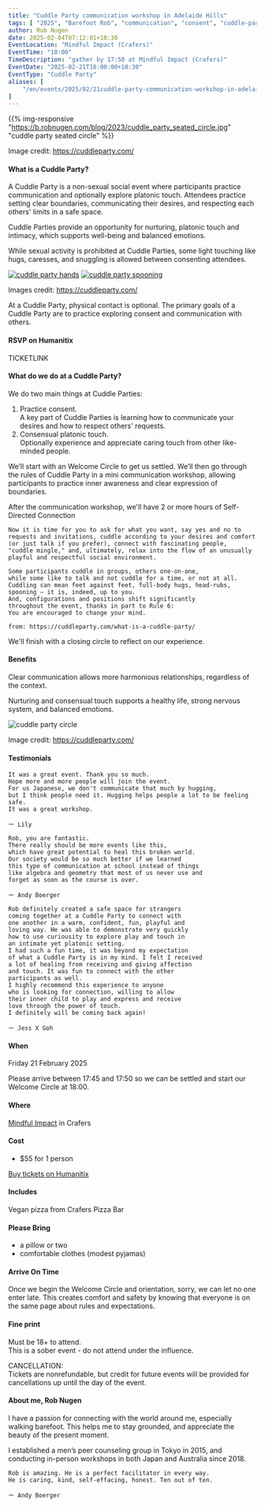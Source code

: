 ```yaml
---
title: "Cuddle Party communication workshop in Adelaide Hills"
tags: [ "2025", "Barefoot Rob", "communication", "consent", "cuddle-party", "february", "platonic touch", "workshop", "裸足のロブ" ]
author: Rob Nugen
date: 2025-02-04T07:12:01+10:30
EventLocation: "Mindful Impact (Crafers)"
EventTime: "18:00"
TimeDescription: "gather by 17:50 at Mindful Impact (Crafers)"
EventDate: "2025-02-21T18:00:00+10:30"
EventType: "Cuddle Party"
aliases: [
    "/en/events/2025/02/21cuddle-party-communication-workshop-in-adelaid-hills",
]
---
```


{{% img-responsive "https://b.robnugen.com/blog/2023/cuddle_party_seated_circle.jpg" "cuddle party seated circle" %}}

<div class="note">Image credit:
<a href="https://cuddleparty.com/">https://cuddleparty.com/</a>
</div>

#### What is a Cuddle Party?

A Cuddle Party is a non-sexual social event
where participants practice communication and
optionally explore platonic touch.
Attendees practice setting clear boundaries,
communicating their desires, and
respecting each others' limits in a safe space.

Cuddle Parties provide an opportunity for nurturing,
platonic touch and intimacy, which supports well-being
and balanced emotions.

While sexual activity is prohibited at Cuddle Parties,
some light touching like hugs, caresses, and
snuggling is allowed between consenting attendees.

[![cuddle party hands](//b.robnugen.com/blog/2023/thumbs/cuddle_party_hands.jpg)](//b.robnugen.com/blog/2023/cuddle_party_hands.jpg)
[![cuddle party spooning](//b.robnugen.com/blog/2023/thumbs/cuddle_party_spooning.jpg)](//b.robnugen.com/blog/2023/cuddle_party_spooning.jpg)

<div class="note">Images credit:
<a href="https://cuddleparty.com/">https://cuddleparty.com/</a>
</div>

At a Cuddle Party, physical contact is optional.
The primary goals of a Cuddle Party are to practice
exploring consent and communication with others.

#### RSVP on Humanitix

TICKETLINK

#### What do we do at a Cuddle Party?

We do two main things at Cuddle Parties:

1. Practice consent.<br>
  A key part of Cuddle Parties is learning
  how to communicate your desires and
  how to respect others' requests.
2. Consensual platonic touch.<br>
  Optionally experience and appreciate
  caring touch from other like-minded people.

We’ll start with an Welcome Circle to get us settled.
We’ll then go through the rules of Cuddle Party
in a mini communication workshop, allowing participants
to practice inner awareness and clear expression of boundaries.

After the communication workshop,
we'll have 2 or more hours of Self-Directed Connection

    Now it is time for you to ask for what you want, say yes and no to
    requests and invitations, cuddle according to your desires and comfort
    (or just talk if you prefer), connect with fascinating people,
    "cuddle mingle," and, ultimately, relax into the flow of an unusually
    playful and respectful social environment.

    Some participants cuddle in groups, others one-on-one,
    while some like to talk and not cuddle for a time, or not at all.
    Cuddling can mean feet against feet, full-body hugs, head-rubs,
    spooning — it is, indeed, up to you.
    And, configurations and positions shift significantly
    throughout the event, thanks in part to Rule 6:
    You are encouraged to change your mind.

    from: https://cuddleparty.com/what-is-a-cuddle-party/

We'll finish with a closing circle to reflect on our experience.

#### Benefits

Clear communication allows more harmonious relationships,
regardless of the context.

Nurturing and consensual touch supports a healthy life,
strong nervous system, and balanced emotions.

<img
src="https://b.robnugen.com/blog/2023/cuddle_party_circle.jpg"
alt="cuddle party circle"
class="title" />
<div class="note">Image credit:
<a href="https://cuddleparty.com/">https://cuddleparty.com/</a>
</div>

#### Testimonials

<div>

    It was a great event. Thank you so much.
    Hope more and more people will join the event.
    For us Japanese, we don't communicate that much by hugging,
    but I think people need it. Hugging helps people a lot to be feeling safe.
    It was a great workshop.

    ー Lily

</div>
<div>

    Rob, you are fantastic.
    There really should be more events like this,
    which have great potential to heal this broken world.
    Our society would be so much better if we learned
    this type of communication at school instead of things
    like algebra and geometry that most of us never use and
    forget as soon as the course is over.

    ー Andy Boerger

</div>
<div>

    Rob definitely created a safe space for strangers
    coming together at a Cuddle Party to connect with
    one another in a warm, confident, fun, playful and
    loving way. He was able to demonstrate very quickly
    how to use curiousity to explore play and touch in
    an intimate yet platonic setting.
    I had such a fun time, it was beyond my expectation
    of what a Cuddle Party is in my mind. I felt I received
    a lot of healing from receiving and giving affection
    and touch. It was fun to connect with the other
    participants as well.
    I highly recommend this experience to anyone
    who is looking for connection, willing to allow
    their inner child to play and express and receive
    love through the power of touch.
    I definitely will be coming back again!

    ー Jess X Goh

</div>

#### When

Friday 21 February 2025

Please arrive between 17:45 and 17:50
so we can be settled and start our Welcome Circle at 18:00.

#### Where

[Mindful Impact](https://mindfulimpact.com.au/studio) in Crafers

#### Cost

* $55 for 1 person

[Buy tickets on Humanitix](TICKETLINK)

#### Includes

Vegan pizza from Crafers Pizza Bar

#### Please Bring

* a pillow or two
* comfortable clothes (modest pyjamas)

#### Arrive On Time

Once we begin the Welcome Circle and orientation, sorry, we can let no one enter late. This creates comfort and safety by knowing that everyone is on the same page about rules and expectations.

#### Fine print

Must be 18+ to attend.
<br>This is a sober event - do not attend under the influence.

CANCELLATION:
<br>Tickets are nonrefundable, but credit for future events
will be provided for cancellations up until the day of the event.

#### About me, Rob Nugen

I have a passion for connecting with the world around me,
especially walking barefoot. This helps me to stay grounded,
and appreciate the beauty of the present moment.

I established a men’s peer counseling group
in Tokyo in 2015, and conducting in-person
workshops in both Japan and Australia since 2018.

    Rob is amazing. He is a perfect facilitator in every way.
    He is caring, kind, self-effacing, honest. Ten out of ten.

    ー Andy Boerger

